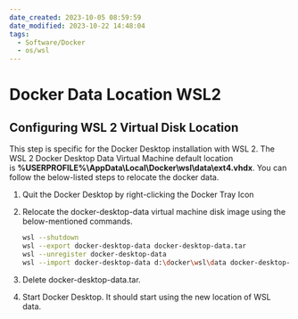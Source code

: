 ```yaml
---
date_created: 2023-10-05 08:59:59
date_modified: 2023-10-22 14:48:04
tags:
  - Software/Docker
  - os/wsl
---
```

# Docker Data Location WSL2

## Configuring WSL 2 Virtual Disk Location

This step is specific for the Docker Desktop installation with WSL 2. The WSL 2 Docker Desktop Data Virtual Machine default location is **%USERPROFILE%\AppData\Local\Docker\wsl\data\ext4.vhdx**. You can follow the below-listed steps to relocate the docker data.

1. Quit the Docker Desktop by right-clicking the Docker Tray Icon
2. Relocate the docker-desktop-data virtual machine disk image using the below-mentioned commands.

	```bash
	wsl --shutdown  
	wsl --export docker-desktop-data docker-desktop-data.tar  
	wsl --unregister docker-desktop-data  
	wsl --import docker-desktop-data d:\docker\wsl\data docker-desktop-data.tar --version 2
	```

3. Delete docker-desktop-data.tar.
4. Start Docker Desktop. It should start using the new location of WSL data.
